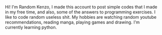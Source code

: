 Hi! I'm Random Kenzo, I made this account to post simple codes that I made in my free time, and  also, some of the answers to programming exercises.
I like to code random useless shit. My hobbies are watching random youtube recommendations, reading manga, playing games and drawing.
I'm currently learning python.

<!---
Random-Kenzo/Random-Kenzo is a ✨ special ✨ repository because its `README.md` (this file) appears on your GitHub profile.
You can click the Preview link to take a look at your changes.
--->
